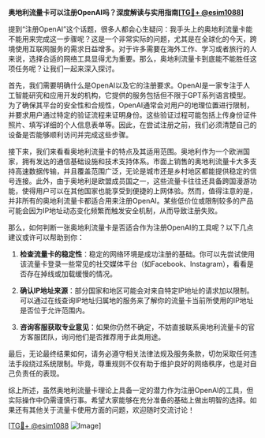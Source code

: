 **奥地利流量卡可以注册OpenAI吗？深度解读与实用指南[[TG💪+ @esim1088](https://t.me/s/esim1088)]**

提到“注册OpenAI”这个话题，很多人都会心生疑问：我手头上的奥地利流量卡能不能用来完成这一步骤呢？这是一个非常实际的问题，尤其是在全球化的今天，跨境使用互联网服务的需求日益增多。对于许多需要在海外工作、学习或者旅行的人来说，选择合适的网络工具显得尤为重要。那么，奥地利流量卡到底能不能胜任这项任务呢？让我们一起来深入探讨。

首先，我们需要明确什么是OpenAI以及它的注册要求。OpenAI是一家专注于人工智能研究和应用开发的机构，它提供的服务包括但不限于GPT系列语言模型。为了确保其平台的安全性和合规性，OpenAI通常会对用户的地理位置进行限制，并要求用户通过特定的验证流程来证明身份。这些验证过程可能包括上传身份证件照片、填写详细的个人信息表单等。因此，在尝试注册之前，我们必须清楚自己的设备是否能够顺利访问并完成这些步骤。

接下来，我们来看看奥地利流量卡的特点及其适用范围。奥地利作为一个欧洲国家，拥有发达的通信基础设施和技术支持体系。市面上销售的奥地利流量卡大多支持高速数据传输，并且覆盖范围广泛，无论是城市还是乡村地区都能提供稳定的信号连接。此外，由于奥地利是欧盟成员国之一，这些流量卡往往还具备跨国漫游功能，使得用户可以在其他国家也能享受到便捷的上网体验。然而，值得注意的是，并非所有的奥地利流量卡都适合用来注册OpenAI。某些低价位或限制较多的产品可能会因为IP地址动态变化频繁而触发安全机制，从而导致注册失败。

那么，如何判断一张奥地利流量卡是否适合作为注册OpenAI的工具呢？以下几点建议或许可以帮助到你：

1. **检查流量卡的稳定性**：稳定的网络环境是成功注册的基础。你可以先尝试使用该流量卡登录一些常见的社交媒体平台（如Facebook、Instagram），看看是否存在掉线或加载缓慢的情况。
   
2. **确认IP地址来源**：部分国家和地区可能会对来自特定IP地址的请求加以限制。可以通过在线查询IP地址归属地的服务来了解你的流量卡当前所使用的IP地址是否位于允许范围内。

3. **咨询客服获取专业意见**：如果你仍然不确定，不妨直接联系奥地利流量卡的官方客服团队，询问他们是否推荐用于此类用途。

最后，无论最终结果如何，请务必遵守相关法律法规及服务条款，切勿采取任何违法手段绕过系统限制。毕竟，尊重规则不仅有助于维护良好的网络秩序，也是对自己负责任的表现。

综上所述，虽然奥地利流量卡理论上具备一定的潜力作为注册OpenAI的工具，但实际操作中仍需谨慎行事。希望大家能够在充分准备的基础上做出明智的选择。如果还有其他关于流量卡使用方面的问题，欢迎随时交流讨论！

[[TG💪+ @esim1088](https://t.me/s/esim1088) ![Image](https://i.postimg.cc/4NQfJmqS/Snipaste-2025-05-13-00-14-12.png)]